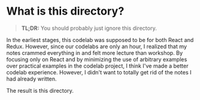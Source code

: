 # What is this directory?

> **TL;DR:** You should probably just ignore this directory.

In the earliest stages, this codelab was supposed to be for both React and Redux. However, since our codelabs are only an hour, I realized that my notes crammed everything in and felt more lecture than workshop. By focusing only on React and by minimizing the use of arbitrary examples over practical examples in the codelab project, I think I've made a better codelab experience. However, I didn't want to totally get rid of the notes I had already written.

The result is this directory.
